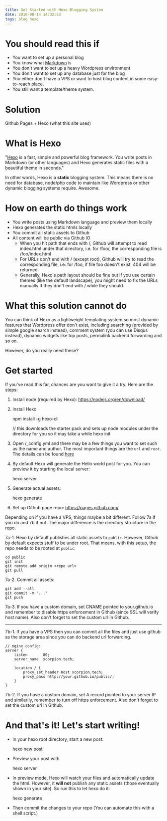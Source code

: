 ```yaml
---
title: Get Started with Hexo Blogging System
date: 2016-08-14 14:32:53
tags: blog hexo
---
```


# You should read this if

- You want to set up a personal blog
- You know what [Markdown](https://github.com/adam-p/markdown-here/wiki/Markdown-Cheatsheet) is
- You don't want to set up a heavy Wordpress environment
- You don't want to set up any database just for the blog
- You either don't have a VPS or want to host blog content in some easy-to-reach place.
- You still want a template/theme system.

# Solution

Github Pages + Hexo (what this site uses)

# What is Hexo

"[Hexo](https://hexo.io/docs/index.html) is a fast, simple and powerful blog framework. You write posts in Markdown (or other languages) and Hexo generates static files with a beautiful theme in seconds."

In other words, Hexo is a **static** blogging system. This means there is no need for database, node/php code to maintain like Wordpress or other dynamic blogging systems require. Awesome.

# How on earth do things work

- You write posts using Markdown language and preview them locally
- Hexo generates the static htmls locally
- You commit all static assets to Github
- All content will be public via Github IO
    - When you hit path that ends with /, Github will attempt to read index.html under that directory, i.e. for /foo/, the corresponding file is /foo/index.html
    - For URLs don't end with / (except root), Github will try to read the corresponding file, i.e. for /foo, if file foo doesn't exist, 404 will be returned.
    - Generally, Hexo's path layout should be fine but if you use certain themes (like the default landscape), you might need to fix the URLs manually if they don't end with / while they should.

# What this solution cannot do

You can think of Hexo as a lightweight templating system so most dynamic features that Wordpress offer don't exist, including searching (provided by simple google search instead), comment system (you can use Disqus instead), dynamic widgets like top posts, permalink backend forwarding and so on.

However, do you really need these?

# Get started

If you've read this far, chances are you want to give it a try. Here are the steps:

1. Install node (required by Hexo): https://nodejs.org/en/download/

2. Install Hexo


    npm install -g hexo-cli
    
    // this downloads the starter pack and sets up node modules under the directory <name> for you so it may take a while
    hexo init <name>

3. Open <name>/_config.yml and there may be a few things you want to set such as the name and author. The most important things are the `url` and `root`. The details can be found [here](https://hexo.io/docs/configuration.html)

4. By default Hexo will generate the Hello world post for you. You can preview it by starting the local server:


     hexo server

5. Generate actual assets:


     hexo generate

6. Set up Github page repo: https://pages.github.com/

Depending on if you have a VPS, things maybe a bit different. Follow 7a if you do and 7b if not. The major difference is the directory structure in the repo.

7a-1. Hexo by default publishes all static assets to `public`. However, Github by default expects stuff to be under root. That means, with this setup, the repo needs to be rooted at `public`:

    cd public
    git init
    git remote add origin <repo url>
    git pull

7a-2. Commit all assets:

    git add --all
    git commit -m "..."
    git push

7a-3. If you have a custom domain, set CNAME pointed to your.github.io and remember to disable https enforcement in Github (since SSL will verify host name). Also don't forget to set the custom url in Github.

---


7b-1. If you have a VPS then you can commit all the files and just use github as the storage area since you can do backend url forwarding.

    // nginx config:
    server {
        listen       80;
        server_name  xcorpion.tech;
    
        location / {
            proxy_set_header Host xcorpion.tech;
            proxy_pass http://your.github.io/public/;
        }
    }

7b-2. If you have a custom domain, set A record pointed to your server IP and similarily, remember to turn off https enforcement. Also don't forget to set the custom url in Github.

# And that's it! Let's start writing!

- In your hexo root directory, start a new post:


    hexo new post

- Preview your post with


    hexo server

- In preview mode, Hexo will watch your files and automatically update the html. However, it **will not** publish any static assets (those eventually shown in your site). So run this to let hexo do it:


    hexo generate

- Then commit the changes to your repo (You can automate this with a shell script.)
